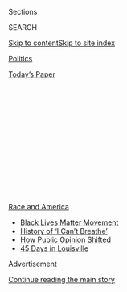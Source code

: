 <div id="app">

<div>

<div>

<div>

<div class="NYTAppHideMasthead css-1q2w90k e1suatyy0">

<div class="section css-ui9rw0 e1suatyy2">

<div class="css-eph4ug er09x8g0">

<div class="css-6n7j50">

</div>

<span class="css-1dv1kvn">Sections</span>

<div class="css-10488qs">

<span class="css-1dv1kvn">SEARCH</span>

</div>

[Skip to content](#site-content)[Skip to site
index](#site-index)

</div>

<div id="masthead-section-label" class="css-1wr3we4 eaxe0e00">

[Politics](https://www.nytimes3xbfgragh.onion/section/politics)

</div>

<div class="css-10698na e1huz5gh0">

</div>

</div>

<div id="masthead-bar-one" class="section hasLinks css-15hmgas e1csuq9d3">

<div class="css-uqyvli e1csuq9d0">

</div>

<div class="css-1uqjmks e1csuq9d1">

</div>

<div class="css-9e9ivx">

[](https://myaccount.nytimes3xbfgragh.onion/auth/login?response_type=cookie&client_id=vi)

</div>

<div class="css-1bvtpon e1csuq9d2">

[Today’s
Paper](https://www.nytimes3xbfgragh.onion/section/todayspaper)

</div>

</div>

</div>

</div>

<div data-aria-hidden="false">

<div id="site-content" data-role="main">

<div>

<div class="css-1aor85t" style="opacity:0.000000001;z-index:-1;visibility:hidden">

<div class="css-1hqnpie">

<div class="css-epjblv">

<span class="css-17xtcya">[Politics](/section/politics)</span><span class="css-x15j1o">|</span><span class="css-fwqvlz">What
Happened to the Young Voters Focused on
Guns?</span>

</div>

<div class="css-k008qs">

<div class="css-1iwv8en">

<span class="css-18z7m18"></span>

<div>

</div>

</div>

<span class="css-1n6z4y">https://nyti.ms/3fmK9WV</span>

<div class="css-1705lsu">

<div class="css-4xjgmj">

<div class="css-4skfbu" data-role="toolbar" data-aria-label="Social Media Share buttons, Save button, and Comments Panel with current comment count" data-testid="share-tools">

  - 
  - 
  - 
  - 
    
    <div class="css-6n7j50">
    
    </div>

  - 

</div>

</div>

</div>

</div>

</div>

</div>

<div id="NYT_TOP_BANNER_REGION" class="css-13pd83m">

<div>

<div id="styln-prism-menu-1590763508878" class="section interactive-content interactive-size-medium css-1edisqu">

<div class="css-17ih8de interactive-body">

<div id="scroll-container" class="css-1gj85ro">

[<span class="styln-title-wrap"><span class="css-1pje3qr">Race
and</span><span class="css-1pje3qr">
America</span></span>](https://www.nytimes3xbfgragh.onion/news-event/george-floyd-protests-minneapolis-new-york-los-angeles?action=click&pgtype=Article&state=default&region=TOP_BANNER&context=storylines_menu)

  - [Black Lives Matter
    Movement](https://www.nytimes3xbfgragh.onion/interactive/2020/07/03/us/george-floyd-protests-crowd-size.html?action=click&pgtype=Article&state=default&region=TOP_BANNER&context=storylines_menu)
  - [History of ‘I Can’t
    Breathe’](https://www.nytimes3xbfgragh.onion/interactive/2020/06/28/us/i-cant-breathe-police-arrest.html?action=click&pgtype=Article&state=default&region=TOP_BANNER&context=storylines_menu)
  - [How Public Opinion
    Shifted](https://www.nytimes3xbfgragh.onion/interactive/2020/06/10/upshot/black-lives-matter-attitudes.html?action=click&pgtype=Article&state=default&region=TOP_BANNER&context=storylines_menu)
  - [45 Days in
    Louisville](https://www.nytimes3xbfgragh.onion/interactive/2020/07/16/us/black-lives-matter-protests-louisville-breonna-taylor.html?action=click&pgtype=Article&state=default&region=TOP_BANNER&context=storylines_menu)

</div>

</div>

</div>

</div>

</div>

<div id="top-wrapper" class="css-1sy8kpn">

<div id="top-slug" class="css-l9onyx">

Advertisement

</div>

[Continue reading the main
story](#after-top)

<div class="ad top-wrapper" style="text-align:center;height:100%;display:block;min-height:250px">

<div id="top" class="place-ad" data-position="top" data-size-key="top">

</div>

</div>

<div id="after-top">

</div>

</div>

<div>

<div id="sponsor-wrapper" class="css-1hyfx7x">

<div id="sponsor-slug" class="css-19vbshk">

Supported by

</div>

[Continue reading the main
story](#after-sponsor)

<div id="sponsor" class="ad sponsor-wrapper" style="text-align:center;height:100%;display:block">

</div>

<div id="after-sponsor">

</div>

</div>

<div class="css-186x18t">

</div>

<div class="css-1vkm6nb ehdk2mb0">

# What Happened to the Young Voters Focused on Guns?

</div>

It’s not their top issue anymore, but many see it as a part of other,
larger concerns.

<div class="css-79elbk" data-testid="photoviewer-wrapper">

<div class="css-z3e15g" data-testid="photoviewer-wrapper-hidden">

</div>

<div class="css-1a48zt4 ehw59r15" data-testid="photoviewer-children">

![<span class="css-16f3y1r e13ogyst0" data-aria-hidden="true">Gun
control activists held a vigil for victims of gun violence in Richmond,
Va., in January. Polls show that racial justice, the pandemic and the
economic downturn far outpace guns as top issues of concern for young
people.</span><span class="css-cnj6d5 e1z0qqy90" itemprop="copyrightHolder"><span class="css-1ly73wi e1tej78p0">Credit...</span><span><span>Parker
Michels-Boyce for The New York
Times</span></span></span>](https://static01.graylady3jvrrxbe.onion/images/2020/08/03/us/politics/03guns-politics1/merlin_167475906_aee99c28-c574-4b77-abf0-4ba1c3d9f256-articleLarge.jpg?quality=75&auto=webp&disable=upscale)

</div>

</div>

<div class="css-18e8msd">

<div class="css-vp77d3 epjyd6m0">

<div class="css-hus3qt ey68jwv0" data-aria-hidden="true">

[![Giovanni
Russonello](https://static01.graylady3jvrrxbe.onion/images/2019/04/03/multimedia/author-giovanni-russonello/author-giovanni-russonello-thumbLarge.png
"Giovanni Russonello")](https://www.nytimes3xbfgragh.onion/by/giovanni-russonello)

</div>

<div class="css-1baulvz">

By [<span class="css-1baulvz last-byline" itemprop="name">Giovanni
Russonello</span>](https://www.nytimes3xbfgragh.onion/by/giovanni-russonello)

</div>

</div>

  - 
    
    <div class="css-ld3wwf e16638kd2">
    
    Aug. 3,
    2020
    
    </div>

  - 
    
    <div class="css-4xjgmj">
    
    <div class="css-d8bdto" data-role="toolbar" data-aria-label="Social Media Share buttons, Save button, and Comments Panel with current comment count" data-testid="share-tools">
    
      - 
      - 
      - 
      - 
        
        <div class="css-6n7j50">
        
        </div>
    
      - 
    
    </div>
    
    </div>

</div>

</div>

<div class="section meteredContent css-1r7ky0e" name="articleBody" itemprop="articleBody">

<div class="css-1fanzo5 StoryBodyCompanionColumn">

<div class="css-53u6y8">

After the [mass shooting in 2018 at Marjory Stoneman Douglas High
School](https://www.nytimes3xbfgragh.onion/2019/02/13/us/parkland-anniversary-marjory-stoneman-douglas.html)
left 17 people dead in Parkland, Fla., the massacre’s young survivors
converted their outrage into political organizing. Alongside other
student leaders across the country, they brought [hundreds of thousands
of people to Washington for the March for Our
Lives](https://www.nytimes3xbfgragh.onion/2018/03/24/us/march-for-our-lives.html),
pressed the case for tougher gun laws in the Florida legislature and at
the U.S. Senate, registered 50,000 new voters nationally, and helped
drive a [surge in
turnout](https://www.nytimes3xbfgragh.onion/2018/11/07/us/elections-gun-control-florida.html)
by young people in that year’s midterm elections.

But Congress passed no gun legislation, even as measures like universal
background checks consistently win the support of about nine in 10
Americans, according to
[surveys](http://maristpoll.marist.edu/npr-pbs-newshour-marist-poll-results-and-analysis-4/#sthash.d89KlpFU.5oyynxDB.dpbs).

Another stark reminder of the country’s vulnerability to gun violence
arrived [one year
ago](https://www.nytimes3xbfgragh.onion/2019/08/03/us/el-paso-shooting.html),
when a gunman in El Paso, Texas — a state with some of the country’s
most permissive gun laws — opened fire at a Walmart Supercenter,
[killing 23
people](https://www.nytimes3xbfgragh.onion/2019/08/03/us/el-paso-shooting.html)
in a rampage driven by anti-Hispanic hatred.

But now, with the country swept up in protests over racial justice
driven largely by young people, the youthful voices that propelled a
movement just two years ago find themselves less squarely focused on
issues around gun violence. Polls show that racial justice, the
coronavirus pandemic and the related economic downturn far outpace guns
as top issues of concern for young people. When asked about gun control
measures, it is in fact the oldest Americans who now most often express
support, according to some
[polls](https://poll.qu.edu/national/release-detail?ReleaseID=3639).

</div>

</div>

<div class="css-1fanzo5 StoryBodyCompanionColumn">

<div class="css-53u6y8">

The activists who organized after the Parkland shooting say they have
built up their organizing capacity since then, and they remain committed
to making at least as significant a difference in 2020 as they did in
2018. But this year, they say, a big part of that will mean building
solidarity with organizers confronting racial injustice.

“For us, we recognize how gun violence is such an intersectional issue,”
said Kelly Choi, 20, a member of the executive board at [March for Our
Lives](https://marchforourlives.com/), the national nonprofit that grew
out of the Parkland students’ organizing. “Gun violence is the symptom
of other things, like poverty, racism, housing insecurity, domestic
violence.”

[Students Demand Action](https://studentsdemandaction.org/), a
grass-roots network affiliated with Michael Bloomberg’s nonprofit
Everytown for Gun Safety, sprouted more than 400 chapters of its own
after the Parkland shooting. Its student members are at the core of
Everytown’s voter-registration and other campaign operations, part of [a
planned $60 million
investment](https://www.nytimes3xbfgragh.onion/2020/07/23/us/politics/bloomberg-guns.html)
by the nonprofit in federal and state races this fall.

In their work, too, Students Demand Action organizers are emphasizing
collaboration. “When I first got involved, it was in the wake of a
school shooting, and there was this thought that gun violence is school
shootings and mass shootings,” said Alanna Miller, 19, who founded a
Students Demand Action chapter at her Texas high school after the
Parkland attack, and then another chapter at Duke University — where she
is now a rising sophomore — in the wake of El Paso. “Yes, that’s true,
but it’s also so much more than that. It’s domestic-partner violence,
it’s inner-city violence.”

“I don’t know if I would still be in this movement, organizing, if I
hadn’t expanded my worldview in thinking about this issue and how
insidious and how pervasive it is,” she added.

</div>

</div>

<div class="css-1fanzo5 StoryBodyCompanionColumn">

<div class="css-53u6y8">

March for Our Lives has established partnerships with older
organizations like the longstanding Brady Campaign as well as Black
community-based groups like the [Community Justice Action
Fund](https://www.cjactionfund.org/). In April, March for Our Lives
joined a number of other youth-led groups, including the Sunrise
Movement and Justice Democrats, in writing a [letter to Joseph R. Biden
Jr.’s campaign](https://marchforourlives.com/earn-our-vote/) demanding
action on a range of progressive policies.

On Monday evening in El Paso, the local March for Our Lives chapter
plans to convene a vigil at the site of last year’s massacre, with
participation from other local groups. The next day, young organizers
with the nearby Houston chapter will gather alongside representatives
from racial-justice organizations and other activist groups to promote a
City Council bill [proposed by the council member Letitia
Plummer](https://www.khou.com/article/news/local/police-reform-proposal-involves-cutting-199-unfilled-hpd-positions/285-9a6b0853-7ce2-4638-aa35-65e0e12be3d8)
that would reallocate funding away from the Houston Police Department
and toward social programs.

A year after the Parkland shooting, with Democrats enjoying a newly
strengthened majority in the House, young adults remained more likely
than older Americans to say that gun control legislation should be an
immediate priority for Congress, with half of respondents under 30
saying so, according to an [NPR/PBS NewsHour/Marist College
poll](http://maristpoll.marist.edu/wp-content/uploads/2019/02/NPR_PBS-NewsHour_Marist-Poll_USA-NOS-and-Tables_1902121446.pdf#page=3).

In that survey, conducted in February 2019, two-thirds of those under 30
said that they prioritized strengthening gun laws over preserving the
rights of firearm owners — a heavier gun-control tilt than in any other
age group. Young adults were also the only age group to have a majority
unfavorable opinion of the National Rifle Association, according to the
poll.

When the massacre in El Paso took place, the Democratic presidential
race was just beginning to heat up, and gun control again appeared
poised to become a central focus.

The presidential candidate Beto O’Rourke, who had spent six years
representing El Paso in Congress, suspended his campaign and visited the
site of the shooting. During a presidential debate a month later, he
pledged to put in place a national gun registry and a mandatory buyback
program for assault rifles, declaring: “Hell, yes, we’re going to take
your AR-15, your AK-47.”

But today, with a different youth-protest movement sweeping the country,
millennials and young adults in Generation Z are more likely to
explicitly name racial justice as their top political concern. A [Fox
News
poll](https://static.foxnews.com/foxnews.com/content/uploads/2020/07/Fox_July-12-15-2020_Complete_National_Topline_July-19-Release.pdf)
last month found that voters under 30 were three times as likely as
those 45 and over to call race-related issues their No. 1 policy
priority. Just three percent of the youngest voters named gun violence
as their top concern.

</div>

</div>

<div class="css-1fanzo5 StoryBodyCompanionColumn">

<div class="css-53u6y8">

And in a sense, this is not an entirely new phenomenon. Less than a
month after the Parkland shooting, a [Gallup
survey](https://news.gallup.com/poll/229562/preference-stricter-gun-laws-highest-1993.aspx)
found that race relations was tied with gun control as the most-cited
issue of concern among Americans under 30.

Charlie Kelly, Everytown’s senior political adviser, said that
emphasizing the links between racial justice and gun policy could be
essential to driving home a message that resonates this year. “These
issues are inextricably linked,” he said. “When we put out a call to our
supporters to support the [George Floyd Justice in Policing
Act](https://www.nytimes3xbfgragh.onion/2020/06/25/us/politics/house-police-overhaul-bill.html),
we saw students take action at twice the rate of any previous action.”

Mr. Kelly said that Everytown’s own research this year had shown that
gun violence remains an issue organizers think they can win on, and one
with particular appeal to young voters. “Gun safety is especially
powerful and persuasive at mobilizing young voters, communities of
color, suburban women,” Mr. Kelly said, pointing to internal polling and
message-testing that the organization recently undertook in battleground
states, including Texas.

“Gun safety messaging was the most effective and resonant among young
voters, 18 to 34, and independents,” he added.

The midterms in 2018 drew high levels of participation across the board,
but the spike was especially large for young people. Among voters under
30, turnout doubled from 2014 to 2018, according to the [United States
Elections Project at the University of
Florida](http://www.electproject.org/home/voter-turnout/demographics).
Not since the 1980s had young people made up so big a share of the
midterm electorate.

The highest-profile Democrats who put gun control at the center of their
campaigns — such as Andrew Gillum, the candidate for Florida governor,
and Mr. O’Rourke, then running for Senate in Texas — lost. But amid a
Democratic surge in congressional races, advocates reported broad
success: In 43 federal races in which Everytown and the N.R.A. endorsed
opposing candidates, the Everytown candidate won 33 of them.

“This isn’t the end of the race, this is permission to start,” David
Hogg, a Parkland student who had by then become a spokesman for the
movement,
[said](https://www.sun-sentinel.com/local/broward/parkland/florida-school-shooting/fl-ne-whats-next-march-for-our-lives-20181107-story.html)
after the midterms. “The shooting at Stoneman Douglas has all been
training for us on how to get corrupt politicians out of power.”

</div>

</div>

<div class="css-1fanzo5 StoryBodyCompanionColumn">

<div class="css-53u6y8">

A similar cycle played out in 2019, when voters went to the polls in
Virginia just three months after the El Paso massacre. With gun control
most frequently cited [in statewide
polls](https://www.washingtonpost.com/context/washington-post-schar-school-virginia-poll-sept-25-30-2019/26848165-b676-4baa-9c70-cad966571930/?itid=lk_inline_manual_1)
as their top issue, voters handed Democrats control of both houses in
the State Legislature for the first time in 25 years.

</div>

</div>

<div>

</div>

</div>

<div>

</div>

<div>

</div>

<div>

</div>

<div>

<div id="bottom-wrapper" class="css-1ede5it">

<div id="bottom-slug" class="css-l9onyx">

Advertisement

</div>

[Continue reading the main
story](#after-bottom)

<div id="bottom" class="ad bottom-wrapper" style="text-align:center;height:100%;display:block;min-height:90px">

</div>

<div id="after-bottom">

</div>

</div>

</div>

</div>

</div>

## Site Index

<div>

</div>

## Site Information Navigation

  - [© <span>2020</span> <span>The New York Times
    Company</span>](https://help.nytimes3xbfgragh.onion/hc/en-us/articles/115014792127-Copyright-notice)

<!-- end list -->

  - [NYTCo](https://www.nytco.com/)
  - [Contact
    Us](https://help.nytimes3xbfgragh.onion/hc/en-us/articles/115015385887-Contact-Us)
  - [Work with us](https://www.nytco.com/careers/)
  - [Advertise](https://nytmediakit.com/)
  - [T Brand Studio](http://www.tbrandstudio.com/)
  - [Your Ad
    Choices](https://www.nytimes3xbfgragh.onion/privacy/cookie-policy#how-do-i-manage-trackers)
  - [Privacy](https://www.nytimes3xbfgragh.onion/privacy)
  - [Terms of
    Service](https://help.nytimes3xbfgragh.onion/hc/en-us/articles/115014893428-Terms-of-service)
  - [Terms of
    Sale](https://help.nytimes3xbfgragh.onion/hc/en-us/articles/115014893968-Terms-of-sale)
  - [Site
    Map](https://spiderbites.nytimes3xbfgragh.onion)
  - [Help](https://help.nytimes3xbfgragh.onion/hc/en-us)
  - [Subscriptions](https://www.nytimes3xbfgragh.onion/subscription?campaignId=37WXW)

</div>

</div>

</div>

</div>
